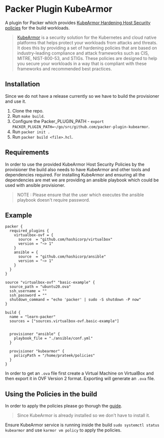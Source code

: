 # Packer Plugin KubeArmor

A plugin for Packer which provides [KubeArmor Hardening Host Security policies](https://docs.kubearmor.io/kubearmor/use-cases/hardening_guide) for the build workloads.

> [KubeArmor](https://docs.kubearmor.io/kubearmor/) is a security solution for the Kubernetes and cloud native platforms that helps protect your workloads from attacks and threats. It does this by providing a set of hardening policies that are based on industry-leading compliance and attack frameworks such as CIS, MITRE, NIST-800-53, and STIGs. These policies are designed to help you secure your workloads in a way that is compliant with these frameworks and recommended best practices.

## Installation

Since we do not have a release currently so we have to build the provisioner and use it.
1. Clone the repo.
2. Run `make build`.
3. Configure the Packer_PLUGIN_PATH - `export PACKER_PLUGIN_PATH=~/go/src/github.com/packer-plugin-kubearmor`.
4. Run `packer init .`
5. Run `packer build <file>.hcl`.

## Requirements

In order to use the provided KubeArmor Host Security Policies by the provisioner the build also needs to have KubeArmor and other tools and dependencies required. For installing KubeArmor and ensuring all the dependencies are met we are providing an ansible playbook which could be used with ansible provisioner. 

> NOTE : Please ensure that the user which executes the ansible playbook doesn't require password.

## Example

```
packer {
  required_plugins {
    virtualbox-ovf = {
      source  = "github.com/hashicorp/virtualbox"
      version = "~> 1"
    }
    ansible = {
      source  = "github.com/hashicorp/ansible"
      version = "~> 1"
    }
  }
}

source "virtualbox-ovf" "basic-example" {
  source_path = "ubuntu20.ova"
  ssh_username = ""
  ssh_password = ""
  shutdown_command = "echo 'packer' | sudo -S shutdown -P now"
}

build {
  name = "learn-packer"
  sources = ["sources.virtualbox-ovf.basic-example"]
  
 
  provisioner "ansible" {
    playbook_file = "./ansible/conf.yml"
  }

  provisioner "kubearmor" {
    policyPath = "/home/prateek/policies"
  }
}
```
In order to get an `.ova` file first create a Virtual Machine on VirtualBox and then export it in OVF Version 2 format. Exporting will generate an `.ova` file.
 
## Using the Policies in the build

In order to apply the policies please go thorugh the [guide](https://github.com/kubearmor/KubeArmor/blob/main/getting-started/kubearmor_vm.md). 
> Since KubeArmor is already installed so we don't have to install it.

Ensure KubeArmor service is running inside the build `sudo systemctl status kubearmor` and use `karmor vm policy` to apply the policies.

